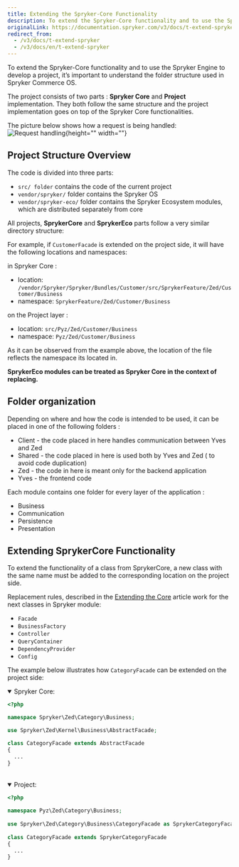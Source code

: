 ```yaml
---
title: Extending the Spryker-Core Functionality
description: To extend the Spryker-Core functionality and to use the Spryker Engine to develop a project, it’s important to understand the folder structure used in Spryker Commerce OS.
originalLink: https://documentation.spryker.com/v3/docs/t-extend-spryker
redirect_from:
  - /v3/docs/t-extend-spryker
  - /v3/docs/en/t-extend-spryker
---
```


<!--used to be: http://spryker.github.io/tutorials/zed/extending-spryker/-->
To extend the Spryker-Core functionality and to use the Spryker Engine to develop a project, it’s important to understand the folder structure used in Spryker Commerce OS.

The project consists of two parts : **Spryker Core** and **Project** implementation. They both follow the same structure and the project implementation goes on top of the Spryker Core functionalities.

The picture below shows how a request is being handled:
![Request handling](https://spryker.s3.eu-central-1.amazonaws.com/docs/Tutorials/Advanced/Tutorial+Extending+Spryker/request_handling.png){height="" width=""}

## Project Structure Overview
The code is divided into three parts:

* `src/ folder` contains the code of the current project
* `vendor/spryker/` folder contains the Spryker OS
* `vendor/spryker-eco/` folder contains the Spryker Ecosystem modules, which are distributed separately from core

All projects, **SprykerCore** and **SprykerEco** parts follow a very similar directory structure:

For example, if `CustomerFacade` is extended on the project side, it will have the following locations and namespaces:

in Spryker Core :

* location: `/vendor/Spryker/Spryker/Bundles/Customer/src/SprykerFeature/Zed/Customer/Business`
* namespace: `SprykerFeature/Zed/Customer/Business`

on the Project layer :

* location: `src/Pyz/Zed/Customer/Business`
* namespace: `Pyz/Zed/Customer/Business`

As it can be observed from the example above, the location of the file reflects the namespace its located in.

**SprykerEco modules can be treated as Spryker Core in the context of replacing.**

## Folder organization
Depending on where and how the code is intended to be used, it can be placed in one of the following folders :

* Client - the code placed in here handles communication between Yves and Zed
* Shared - the code placed in here is used both by Yves and Zed ( to avoid code duplication)
* Zed - the code in here is meant only for the backend application
* Yves - the frontend code

Each module contains one folder for every layer of the application :

* Business
* Communication
* Persistence
* Presentation

## Extending SprykerCore Functionality
To extend the functionality of a class from SprykerCore, a new class with the same name must be added to the corresponding location on the project side.

Replacement rules, described in the [Extending the Core](https://documentation.spryker.com/v4/docs/core-extension ) article work for the next classes in Spryker module:

* `Facade`
* `BusinessFactory`
* `Controller`
* `QueryContainer`
* `DependencyProvider`
* `Config`

The example below illustrates how `CategoryFacade` can be extended on the project side:

<details open>
<summary>Spryker Core:</summary>

```php
<?php

namespace Spryker\Zed\Category\Business;

use Spryker\Zed\Kernel\Business\AbstractFacade;

class CategoryFacade extends AbstractFacade
{
  ...
}
```

</br>
</details>

<details open>
<summary>Project:</summary>

```php
<?php
				
namespace Pyz\Zed\Category\Business;
				
use Spryker\Zed\Category\Business\CategoryFacade as SprykerCategoryFacade;
				
class CategoryFacade extends SprykerCategoryFacade
{
  ...
}
```

</br>
</details>
